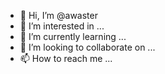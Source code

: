- 👋 Hi, I’m @awaster
- 👀 I’m interested in ...
- 🌱 I’m currently learning ...
- 💞️ I’m looking to collaborate on ...
- 📫 How to reach me ...

<!---
awaster/awaster is a ✨ special ✨ repository because its `README.md` (this file) appears on your GitHub profile.
You can click the Preview link to take a look at your changes.
--->

